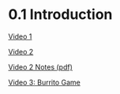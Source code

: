 # 0.1 Introduction

[Video 1](https://clemson-canvas.kaf.kaltura.com/browseandembed/index/media-redirect/entryid/1_8hyc58ho/showDescription/false/showTitle/false/showTags/false/showDuration/false/showOwner/false/showUploadDate/false/playerSize/608x402/playerSkin/48899082/thumbEmbed//autoPlay//startTime//endTime/)

[Video 2](https://clemson.instructure.com/courses/250574/modules/items/4582865)

[Video 2 Notes (pdf)](~/lecture0_note.pdf)

[Video 3: Burrito Game](https://clemson-canvas.kaf.kaltura.com/browseandembed/index/media-redirect/entryid/1_8hyc58ho/showDescription/false/showTitle/false/showTags/false/showDuration/false/showOwner/false/showUploadDate/false/playerSize/608x402/playerSkin/48899082/thumbEmbed//autoPlay//startTime//endTime/)